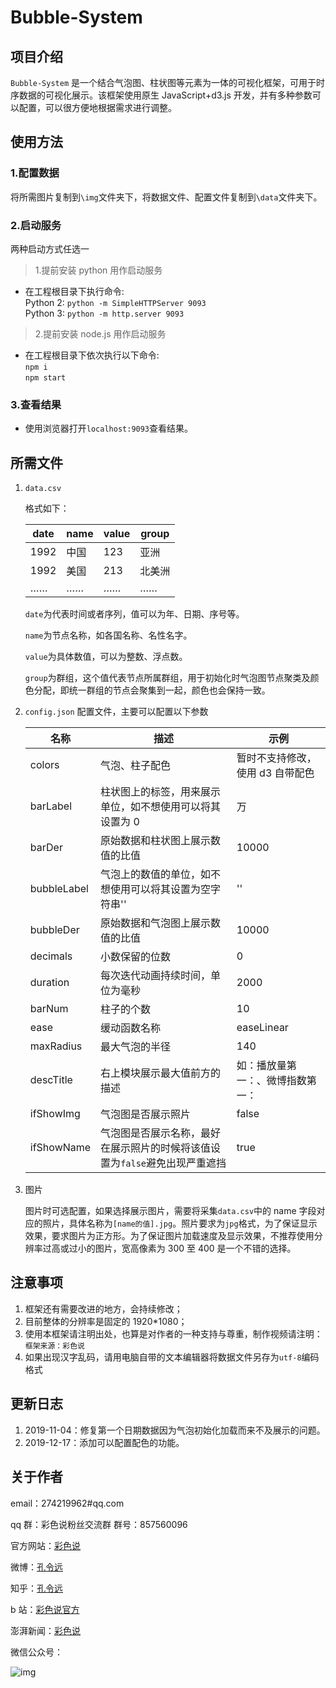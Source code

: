 # Bubble-System

## 项目介绍

`Bubble-System` 是一个结合气泡图、柱状图等元素为一体的可视化框架，可用于时序数据的可视化展示。该框架使用原生 JavaScript+d3.js 开发，并有多种参数可以配置，可以很方便地根据需求进行调整。

## 使用方法

### 1.配置数据

将所需图片复制到`\img`文件夹下，将数据文件、配置文件复制到`\data`文件夹下。

### 2.启动服务

两种启动方式任选一

> 1.提前安装 python 用作启动服务

- 在工程根目录下执行命令:<br>
  Python 2: `python -m SimpleHTTPServer 9093`<br>
  Python 3: `python -m http.server 9093`

> 2.提前安装 node.js 用作启动服务

- 在工程根目录下依次执行以下命令:<br>
  `npm i`<br>
  `npm start`

### 3.查看结果

- 使用浏览器打开`localhost:9093`查看结果。

## 所需文件

1. `data.csv`

   格式如下：

   | date | name | value | group  |
   | ---- | ---- | ----- | ------ |
   | 1992 | 中国 | 123   | 亚洲   |
   | 1992 | 美国 | 213   | 北美洲 |
   | ……   | ……   | ……    | ……     |

   `date`为代表时间或者序列，值可以为年、日期、序号等。

   `name`为节点名称，如各国名称、名性名字。

   `value`为具体数值，可以为整数、浮点数。

   `group`为群组，这个值代表节点所属群组，用于初始化时气泡图节点聚类及颜色分配，即统一群组的节点会聚集到一起，颜色也会保持一致。

2. `config.json`
   配置文件，主要可以配置以下参数

   | 名称        | 描述                                                                        | 示例                             |
   | ----------- | --------------------------------------------------------------------------- | -------------------------------- |
   | colors      | 气泡、柱子配色                                                              | 暂时不支持修改，使用 d3 自带配色 |
   | barLabel    | 柱状图上的标签，用来展示单位，如不想使用可以将其设置为 0                    | 万                               |
   | barDer      | 原始数据和柱状图上展示数值的比值                                            | 10000                            |
   | bubbleLabel | 气泡上的数值的单位，如不想使用可以将其设置为空字符串''                      | ''                               |
   | bubbleDer   | 原始数据和气泡图上展示数值的比值                                            | 10000                            |
   | decimals    | 小数保留的位数                                                              | 0                                |
   | duration    | 每次迭代动画持续时间，单位为毫秒                                            | 2000                             |
   | barNum      | 柱子的个数                                                                  | 10                               |
   | ease        | 缓动函数名称                                                                | easeLinear                       |
   | maxRadius   | 最大气泡的半径                                                              | 140                              |
   | descTitle   | 右上模块展示最大值前方的描述                                                | 如：播放量第一：、微博指数第一： |
   | ifShowImg   | 气泡图是否展示照片                                                          | false                            |
   | ifShowName  | 气泡图是否展示名称，最好在展示照片的时候将该值设置为`false`避免出现严重遮挡 | true                             |

3. 图片

   图片时可选配置，如果选择展示图片，需要将采集`data.csv`中的 name 字段对应的照片，具体名称为`[name的值].jpg`。照片要求为`jpg`格式，为了保证显示效果，要求图片为正方形。为了保证图片加载速度及显示效果，不推荐使用分辨率过高或过小的图片，宽高像素为 300 至 400 是一个不错的选择。

## 注意事项

1. 框架还有需要改进的地方，会持续修改；
2. 目前整体的分辨率是固定的 1920\*1080；
3. 使用本框架请注明出处，也算是对作者的一种支持与尊重，制作视频请注明：`框架来源：彩色说`
4. 如果出现汉字乱码，请用电脑自带的文本编辑器将数据文件另存为`utf-8`编码格式

## 更新日志

1. 2019-11-04：修复第一个日期数据因为气泡初始化加载而来不及展示的问题。
2. 2019-12-17：添加可以配置配色的功能。

## 关于作者

email：274219962#qq.com

qq 群：彩色说粉丝交流群 群号：857560096

官方网站：[彩色说](vis27.com)

微博：[孔令远](https://weibo.com/u/5019153940)

知乎：[孔令远](https://www.zhihu.com/people/andy-57/activities)

b 站：[彩色说官方](https://space.bilibili.com/10194356/#/)

澎湃新闻：[彩色说](https://www.thepaper.cn/user_2772369)

微信公众号：

![img](http://vis27.com/wp-content/uploads/2018/03/qrcode_for_gh_a3ec7046a736_258-1.jpg)
